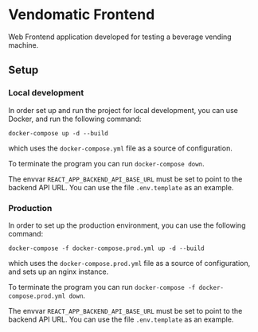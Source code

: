 # Vendomatic Frontend

Web Frontend application developed for testing a beverage vending machine.

## Setup

### Local development

In order set up and run the project for local development, you can use Docker, and run the following command:

`docker-compose up -d --build`

which uses the `docker-compose.yml` file as a source of configuration.

To terminate the program you can run `docker-compose down`.

The envvar `REACT_APP_BACKEND_API_BASE_URL` must be set to point to the backend API URL. You can use the file
`.env.template` as an example.

### Production

In order to set up the production environment, you can use the following command:

`docker-compose -f docker-compose.prod.yml up -d --build`

which uses the `docker-compose.prod.yml` file as a source of configuration, and sets up an nginx instance.

To terminate the program you can run `docker-compose -f docker-compose.prod.yml down`.

The envvar `REACT_APP_BACKEND_API_BASE_URL` must be set to point to the backend API URL. You can use the file
`.env.template` as an example.
